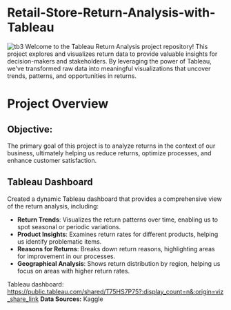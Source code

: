 # Retail-Store-Return-Analysis-with-Tableau
![tb3](https://github.com/mobolajifalugba/Retail-Store-Return-Analysis-with-Tableau/assets/51162684/98e072b9-0bb3-41e9-a0c8-8673e67a594d)
Welcome to the Tableau Return Analysis project repository! This project explores and visualizes return data to provide valuable insights for decision-makers and stakeholders. By leveraging the power of Tableau, we've transformed raw data into meaningful visualizations that uncover trends, patterns, and opportunities in returns.
# Project Overview
## Objective:
The primary goal of this project is to analyze returns in the context of our business, ultimately helping us reduce returns, optimize processes, and enhance customer satisfaction.
## Tableau Dashboard
Created a dynamic Tableau dashboard that provides a comprehensive view of the return analysis, including:
- **Return Trends**: Visualizes the return patterns over time, enabling us to spot seasonal or periodic variations.
- **Product Insights**: Examines return rates for different products, helping us identify problematic items.
- **Reasons for Returns**: Breaks down return reasons, highlighting areas for improvement in our processes.
- **Geographical Analysis**: Shows return distribution by region, helping us focus on areas with higher return rates.

Tableau dashboard: https://public.tableau.com/shared/T75HS7P75?:display_count=n&:origin=viz_share_link
**Data Sources:** Kaggle
